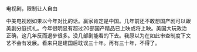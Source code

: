电视剧，限制让人自由

中美电视剧如果以今年对比的话。赢家肯定是中国。几年前还不敢想国产剧可以跟美剧分庭抗礼。今年很明显有超过20部国产精品已上映或将上映。美国大玩政治正确，这几年反而退步很多。没几部剧能看的下去。我原以为在如此审查制度下文艺不会有发展。看来只是建国后耽误三十年。再有三十年，不得了。